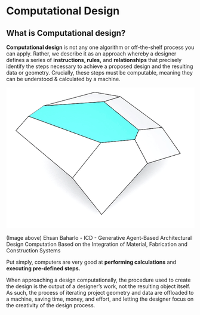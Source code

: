 # Computational Design

## What is Computational design?

**Computational design** is not any one algorithm or off-the-shelf process you can apply. Rather, we describe it as an approach whereby a designer defines a series of **instructions, rules,** and **relationships** that precisely identify the steps necessary to achieve a proposed design and the resulting data or geometry. Crucially, these steps must be computable, meaning they can be understood & calculated by a machine.

![](../.gitbook/assets/compdesign%20%283%29.gif)

\(Image above\) Ehsan Baharlo - ICD - Generative Agent-Based Architectural Design Computation Based on the Integration of Material, Fabrication and Construction Systems

Put simply, computers are very good at **performing calculations** and **executing pre-defined steps.**

When approaching a design computationally, the procedure used to create the design is the output of a designer’s work, not the resulting object itself. As such, the process of iterating project geometry and data are offloaded to a machine, saving time, money, and effort, and letting the designer focus on the creativity of the design process.

